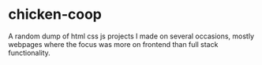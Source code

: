 # chicken-coop
A random dump of html css js projects I made on several occasions, mostly webpages where the focus was more on frontend than full stack functionality. 
